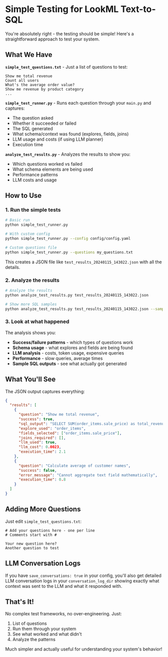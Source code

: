 # Simple Testing for LookML Text-to-SQL

You're absolutely right - the testing should be simple! Here's a straightforward approach to test your system.

## What We Have

**`simple_test_questions.txt`** - Just a list of questions to test:
```
Show me total revenue
Count all users
What's the average order value?
Show me revenue by product category
...
```

**`simple_test_runner.py`** - Runs each question through your `main.py` and captures:
- The question asked
- Whether it succeeded or failed  
- The SQL generated
- What schema/context was found (explores, fields, joins)
- LLM usage and costs (if using LLM planner)
- Execution time

**`analyze_test_results.py`** - Analyzes the results to show you:
- Which questions worked vs failed
- What schema elements are being used
- Performance patterns
- LLM costs and usage

## How to Use

### 1. Run the simple tests
```bash
# Basic run
python simple_test_runner.py

# With custom config
python simple_test_runner.py --config config/config.yaml

# Custom questions file
python simple_test_runner.py --questions my_questions.txt
```

This creates a JSON file like `test_results_20240115_143022.json` with all the details.

### 2. Analyze the results
```bash
# Analyze the results  
python analyze_test_results.py test_results_20240115_143022.json

# Show more SQL samples
python analyze_test_results.py test_results_20240115_143022.json --samples 5
```

### 3. Look at what happened

The analysis shows you:
- **Success/failure patterns** - which types of questions work
- **Schema usage** - what explores and fields are being found
- **LLM analysis** - costs, token usage, expensive queries
- **Performance** - slow queries, average times
- **Sample SQL outputs** - see what actually got generated

## What You'll See

The JSON output captures everything:

```json
{
  "results": [
    {
      "question": "Show me total revenue",
      "success": true,
      "sql_output": "SELECT SUM(order_items.sale_price) as total_revenue FROM order_items...",
      "explore_used": "order_items", 
      "fields_selected": ["order_items.sale_price"],
      "joins_required": [],
      "llm_used": true,
      "llm_cost": 0.0023,
      "execution_time": 2.1
    },
    {
      "question": "Calculate average of customer names",
      "success": false,
      "error_message": "Cannot aggregate text field mathematically",
      "execution_time": 0.8
    }
  ]
}
```

## Adding More Questions

Just edit `simple_test_questions.txt`:
```
# Add your questions here - one per line
# Comments start with #

Your new question here?
Another question to test
```

## LLM Conversation Logs

If you have `save_conversations: true` in your config, you'll also get detailed LLM conversation logs in your `conversation_log_dir` showing exactly what context was sent to the LLM and what it responded with.

## That's It!

No complex test frameworks, no over-engineering. Just:
1. List of questions
2. Run them through your system  
3. See what worked and what didn't
4. Analyze the patterns

Much simpler and actually useful for understanding your system's behavior!